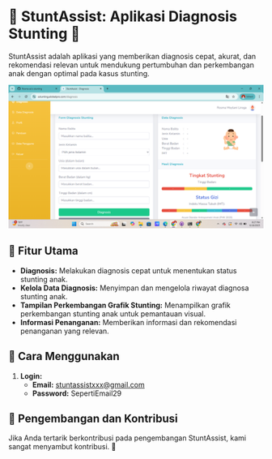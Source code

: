 # 🍎 StuntAssist: Aplikasi Diagnosis Stunting 🌱

StuntAssist adalah aplikasi yang memberikan diagnosis cepat, akurat, dan rekomendasi relevan untuk mendukung pertumbuhan dan perkembangan anak dengan optimal pada kasus stunting.

![Screenshot Aplikasi](screenshotapk.png)

## 🚀 Fitur Utama
- **Diagnosis:** Melakukan diagnosis cepat untuk menentukan status stunting anak.
- **Kelola Data Diagnosis:** Menyimpan dan mengelola riwayat diagnosa stunting anak.
- **Tampilan Perkembangan Grafik Stunting:** Menampilkan grafik perkembangan stunting anak untuk pemantauan visual.
- **Informasi Penanganan:** Memberikan informasi dan rekomendasi penanganan yang relevan.

## 🔧 Cara Menggunakan
1. **Login:**
   - **Email:** stuntassistxxx@gmail.com
   - **Password:** SepertiEmail29

## 🌟 Pengembangan dan Kontribusi
Jika Anda tertarik berkontribusi pada pengembangan StuntAssist, kami sangat menyambut kontribusi. 🚀

